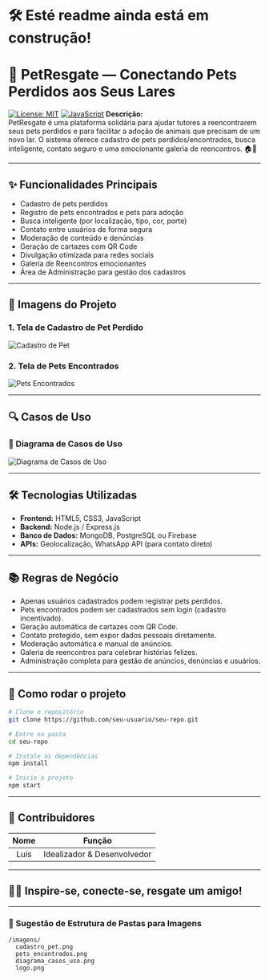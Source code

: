 # 🛠️ Esté readme ainda está em construção!

# 🐾 PetResgate — Conectando Pets Perdidos aos Seus Lares
[![License: MIT](https://img.shields.io/badge/License-MIT-yellow.svg)](https://opensource.org/licenses/MIT)
[![JavaScript](https://img.shields.io/badge/JavaScript-F7DF1E?style=flat&logo=javascript&logoColor=black)](https://developer.mozilla.org/pt-BR/docs/Web/JavaScript)
**Descrição:**  
PetResgate é uma plataforma solidária para ajudar tutores a reencontrarem seus pets perdidos e para facilitar a adoção de animais que precisam de um novo lar. O sistema oferece cadastro de pets perdidos/encontrados, busca inteligente, contato seguro e uma emocionante galeria de reencontros. 🏠💙

---

## ✨ Funcionalidades Principais

- Cadastro de pets perdidos
- Registro de pets encontrados e pets para adoção
- Busca inteligente (por localização, tipo, cor, porte)
- Contato entre usuários de forma segura
- Moderação de conteúdo e denúncias
- Geração de cartazes com QR Code
- Divulgação otimizada para redes sociais
- Galeria de Reencontros emocionantes
- Área de Administração para gestão dos cadastros

---

## 📸 Imagens do Projeto

### 1. Tela de Cadastro de Pet Perdido

![Cadastro de Pet](./imagens/cadastro_pet.png)

### 2. Tela de Pets Encontrados

![Pets Encontrados](./imagens/pets_encontrados.png)

---

## 🔍 Casos de Uso

### 🎯 Diagrama de Casos de Uso

![Diagrama de Casos de Uso](./imagens/diagrama_casos_uso.png)

---

## 🛠️ Tecnologias Utilizadas

- **Frontend:** HTML5, CSS3, JavaScript
- **Backend:** Node.js / Express.js
- **Banco de Dados:** MongoDB, PostgreSQL ou Firebase
- **APIs:** Geolocalização, WhatsApp API (para contato direto)

---

## 📚 Regras de Negócio

- Apenas usuários cadastrados podem registrar pets perdidos.
- Pets encontrados podem ser cadastrados sem login (cadastro incentivado).
- Geração automática de cartazes com QR Code.
- Contato protegido, sem expor dados pessoais diretamente.
- Moderação automática e manual de anúncios.
- Galeria de reencontros para celebrar histórias felizes.
- Administração completa para gestão de anúncios, denúncias e usuários.

---

## 🚀 Como rodar o projeto

```bash
# Clone o repositório
git clone https://github.com/seu-usuario/seu-repo.git

# Entre na pasta
cd seu-repo

# Instale as dependências
npm install

# Inicie o projeto
npm start
```

---

## 🦡 Contribuidores

| Nome | Função |
|:----:|:------:|
| Luís | Idealizador & Desenvolvedor |

---

## 🐶💬 Inspire-se, conecte-se, resgate um amigo!

---

### 🔪 Sugestão de Estrutura de Pastas para Imagens

```
/imagens/
  cadastro_pet.png
  pets_encontrados.png
  diagrama_casos_uso.png
  logo.png
